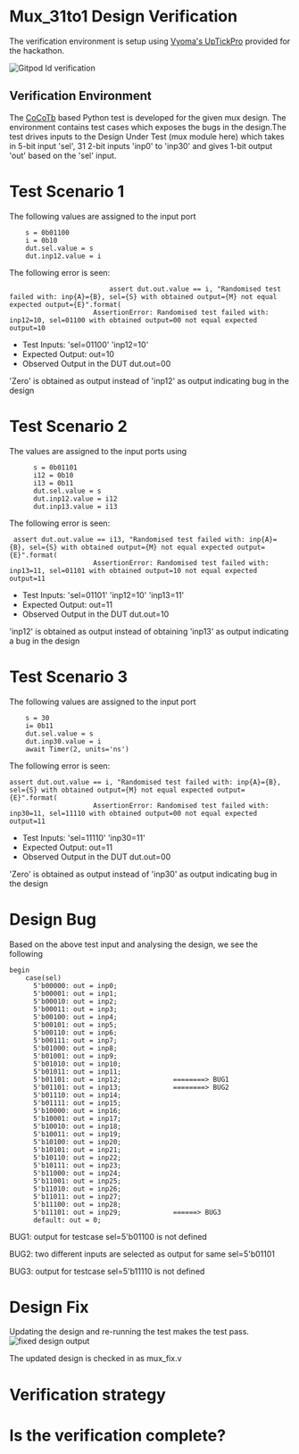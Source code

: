 # Mux_31to1 Design Verification
The verification environment is setup using [Vyoma's UpTickPro](https://vyomasystems.com/) provided for the hackathon.

![Gitpod Id verification](https://github.com/vyomasystems-lab/challenges-DarshanDattaNaik/blob/master/initial%20tool.png)

## Verification Environment
The [CoCoTb](https://www.cocotb.org/) based Python test is developed for the given mux design. The environment contains test cases which exposes the bugs in the design.The test drives inputs to the Design Under Test (mux module here) which takes in 5-bit input 'sel', 31 2-bit inputs 'inp0' to 'inp30' and gives 1-bit output 'out' based on the 'sel' input.

# Test Scenario 1

The following values are assigned to the input port 

```
    s = 0b01100
    i = 0b10
    dut.sel.value = s
    dut.inp12.value = i
```

The following error is seen:

```
                         assert dut.out.value == i, "Randomised test failed with: inp{A}={B}, sel={S} with obtained output={M} not equal expected output={E}".format(
                     AssertionError: Randomised test failed with: inp12=10, sel=01100 with obtained output=00 not equal expected output=10
```

- Test Inputs: 'sel=01100'  'inp12=10'  
- Expected Output: out=10
- Observed Output in the DUT dut.out=00

'Zero' is obtained as output instead of 'inp12' as output indicating bug in the design

# Test Scenario 2

The values are assigned to the input ports using

```
      s = 0b01101
      i12 = 0b10
      i13 = 0b11
      dut.sel.value = s
      dut.inp12.value = i12
      dut.inp13.value = i13
```

The following error is seen:

```
 assert dut.out.value == i13, "Randomised test failed with: inp{A}={B}, sel={S} with obtained output={M} not equal expected output={E}".format(
                     AssertionError: Randomised test failed with: inp13=11, sel=01101 with obtained output=10 not equal expected output=11
```

- Test Inputs: 'sel=01101'  'inp12=10'  'inp13=11'
- Expected Output: out=11
- Observed Output in the DUT dut.out=10

'inp12' is obtained as output instead of obtaining 'inp13' as output indicating a bug in the design

# Test Scenario 3

The following values are assigned to the input port 

```
    s = 30
    i= 0b11
    dut.sel.value = s
    dut.inp30.value = i
    await Timer(2, units='ns')
```

The following error is seen:

```
assert dut.out.value == i, "Randomised test failed with: inp{A}={B}, sel={S} with obtained output={M} not equal expected output={E}".format(
                     AssertionError: Randomised test failed with: inp30=11, sel=11110 with obtained output=00 not equal expected output=11
```

- Test Inputs: 'sel=11110'  'inp30=11'  
- Expected Output: out=11
- Observed Output in the DUT dut.out=00

'Zero' is obtained as output instead of 'inp30' as output indicating bug in the design

# Design Bug

Based on the above test input and analysing the design, we see the following

```
begin
    case(sel)
      5'b00000: out = inp0;  
      5'b00001: out = inp1;  
      5'b00010: out = inp2;  
      5'b00011: out = inp3;  
      5'b00100: out = inp4;  
      5'b00101: out = inp5;  
      5'b00110: out = inp6;  
      5'b00111: out = inp7;  
      5'b01000: out = inp8;  
      5'b01001: out = inp9;  
      5'b01010: out = inp10;
      5'b01011: out = inp11;
      5'b01101: out = inp12;             ========> BUG1
      5'b01101: out = inp13;             ========> BUG2
      5'b01110: out = inp14;
      5'b01111: out = inp15;
      5'b10000: out = inp16;
      5'b10001: out = inp17;
      5'b10010: out = inp18;
      5'b10011: out = inp19;
      5'b10100: out = inp20;
      5'b10101: out = inp21;
      5'b10110: out = inp22;
      5'b10111: out = inp23;
      5'b11000: out = inp24;
      5'b11001: out = inp25;
      5'b11010: out = inp26;
      5'b11011: out = inp27;
      5'b11100: out = inp28;
      5'b11101: out = inp29;             ======> BUG3
      default: out = 0;
```

BUG1: output for testcase sel=5'b01100 is not defined 

BUG2: two different inputs are selected as output for same sel=5'b01101

BUG3: output for testcase sel=5'b11110 is not defined

# Design Fix
Updating the design and re-running the test makes the test pass.
![fixed design output](https://github.com/vyomasystems-lab/challenges-DarshanDattaNaik/blob/master/Design1_passed_test.png)

The updated design is checked in as mux_fix.v

# Verification strategy

# Is the verification complete?







